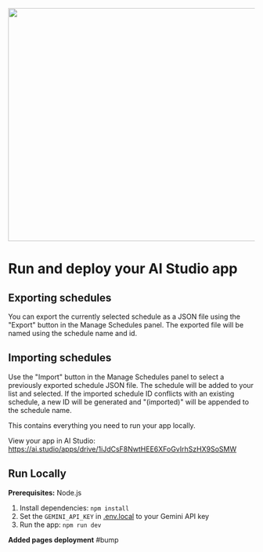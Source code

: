 <div align="center">
<img width="1200" height="475" alt="GHBanner" src="https://github.com/user-attachments/assets/0aa67016-6eaf-458a-adb2-6e31a0763ed6" />
</div>

# Run and deploy your AI Studio app

Exporting schedules
-------------------

You can export the currently selected schedule as a JSON file using the "Export" button in the Manage Schedules panel. The exported file will be named using the schedule name and id.

Importing schedules
-------------------

Use the "Import" button in the Manage Schedules panel to select a previously exported schedule JSON file. The schedule will be added to your list and selected. If the imported schedule ID conflicts with an existing schedule, a new ID will be generated and "(imported)" will be appended to the schedule name.

This contains everything you need to run your app locally.

View your app in AI Studio: https://ai.studio/apps/drive/1iJdCsF8NwtHEE6XFoGvIrhSzHX9SoSMW

## Run Locally

**Prerequisites:**  Node.js


1. Install dependencies:
   `npm install`
2. Set the `GEMINI_API_KEY` in [.env.local](.env.local) to your Gemini API key
3. Run the app:
   `npm run dev`

**Added pages deployment**
#bump
